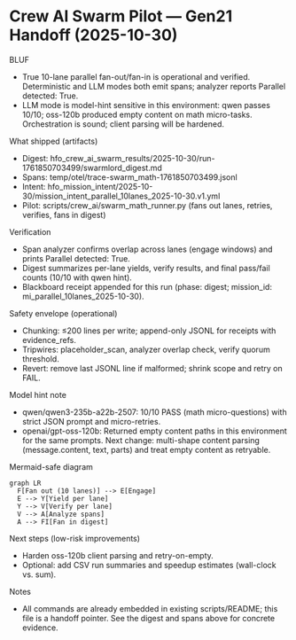 # Crew AI Swarm Pilot — Gen21 Handoff (2025-10-30)

BLUF
- True 10-lane parallel fan-out/fan-in is operational and verified. Deterministic and LLM modes both emit spans; analyzer reports Parallel detected: True.
- LLM mode is model-hint sensitive in this environment: qwen passes 10/10; oss-120b produced empty content on math micro-tasks. Orchestration is sound; client parsing will be hardened.

What shipped (artifacts)
- Digest: hfo_crew_ai_swarm_results/2025-10-30/run-1761850703499/swarmlord_digest.md
- Spans: temp/otel/trace-swarm_math-1761850703499.jsonl
- Intent: hfo_mission_intent/2025-10-30/mission_intent_parallel_10lanes_2025-10-30.v1.yml
- Pilot: scripts/crew_ai/swarm_math_runner.py (fans out lanes, retries, verifies, fans in digest)

Verification
- Span analyzer confirms overlap across lanes (engage windows) and prints Parallel detected: True.
- Digest summarizes per-lane yields, verify results, and final pass/fail counts (10/10 with qwen hint).
- Blackboard receipt appended for this run (phase: digest; mission_id: mi_parallel_10lanes_2025-10-30).

Safety envelope (operational)
- Chunking: ≤200 lines per write; append-only JSONL for receipts with evidence_refs.
- Tripwires: placeholder_scan, analyzer overlap check, verify quorum threshold.
- Revert: remove last JSONL line if malformed; shrink scope and retry on FAIL.

Model hint note
- qwen/qwen3-235b-a22b-2507: 10/10 PASS (math micro-questions) with strict JSON prompt and micro-retries.
- openai/gpt-oss-120b: Returned empty content paths in this environment for the same prompts. Next change: multi-shape content parsing (message.content, text, parts) and treat empty content as retryable.

Mermaid-safe diagram
```mermaid
graph LR
  F[Fan out (10 lanes)] --> E[Engage]
  E --> Y[Yield per lane]
  Y --> V[Verify per lane]
  V --> A[Analyze spans]
  A --> FI[Fan in digest]
```

Next steps (low-risk improvements)
- Harden oss-120b client parsing and retry-on-empty.
- Optional: add CSV run summaries and speedup estimates (wall-clock vs. sum).

Notes
- All commands are already embedded in existing scripts/README; this file is a handoff pointer. See the digest and spans above for concrete evidence.
